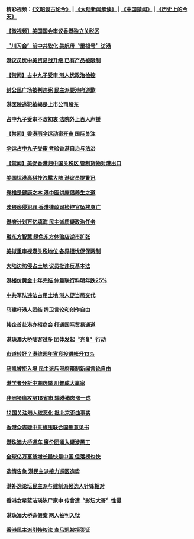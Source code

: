 #### 精彩视频：[《文昭谈古论今》](https://github.com/gfw-breaker/wenzhao/blob/master/README.md?t=11221238?t=11220932) | [《大陆新闻解读》](https://github.com/gfw-breaker/ntdtv-comedy/blob/master/README.md?t=11221238?t=11220932) | [《中国禁闻》](https://github.com/gfw-breaker/ntdtv-news/blob/master/README.md?t=11221238?t=11220932) | [《历史上的今天》](https://github.com/gfw-breaker/today-in-history/blob/master/README.md?t=11221238?t=11220932) 

#### [【微视频】美国国会审议香港独立关税区](../pages/news205/a1400276.md?t=11221238?t=11220932) 

#### [〝川习会〞前中共软化 美航母〝里根号〞访港](../pages/news205/a1400272.md?t=11221238?t=11220932) 

#### [港议员忧中美贸易战升级 已有产品被限制](../pages/news205/a1400277.md?t=11221238?t=11220932) 

#### [【禁闻】占中九子受审 港人忧政治检控](../pages/news205/a1400130.md?t=11221238?t=11220932) 

#### [封公民广场被判违宪 民主派要港府道歉](../pages/news205/a1400129.md?t=11221238?t=11220932) 

#### [港医院逃犯被揭是上市公司股东](../pages/news205/a1400103.md?t=11221238?t=11220932) 

#### [占中九子受审不改初衷 法院外上百人声援](../pages/news205/a1399956.md?t=11221238?t=11220932) 

#### [【禁闻】香港雨伞运动案开审 国际关注](../pages/news205/a1399991.md?t=11221238?t=11220932) 

#### [伞运占中九子受审 考验香港自治与法治](../pages/news205/a1399973.md?t=11221238?t=11220932) 

#### [【禁闻】美促香港归中国关税区 管制货物对港出口](../pages/news205/a1399861.md?t=11221238?t=11220932) 

#### [美国忧港高科技洩露大陆 港议员提警讯](../pages/news205/a1399858.md?t=11221238?t=11220932) 

#### [脊椎是健康之本 港中医讲座倡养生之道](../pages/news205/a1399855.md?t=11221238?t=11220932) 

#### [涉猥亵侵犯罪 香港律政司检控官坠楼身亡](../pages/news205/a1399724.md?t=11221238?t=11220932) 

#### [港府计划万亿填海 民主派质疑政治任务](../pages/news205/a1399639.md?t=11221238?t=11220932) 

#### [融东方智慧 绿色东方体验店逆市扩张](../pages/news205/a1399611.md?t=11221238?t=11220932) 

#### [美拟重审视港关税地位 各界担忧促保两制](../pages/news205/a1399503.md?t=11221238?t=11220932) 

#### [大陆边防侵占土地 议员批违反基本法](../pages/news205/a1399365.md?t=11221238?t=11220932) 

#### [港楼价黄金十年完结 仲量联行料明年跌25%](../pages/news205/a1399337.md?t=11221238?t=11220932) 

#### [中共军队违法占用土地 港人促当局交代](../pages/news205/a1399200.md?t=11221238?t=11220932) 

#### [马建吁港人团结 捍卫言论和创作自由](../pages/news205/a1399160.md?t=11221238?t=11220932) 

#### [韩企首赴港办招商会 打通国际贸易通道](../pages/news205/a1399063.md?t=11221238?t=11220932) 

#### [港珠澳大桥陆客过多 团体发起〝光复〞行动](../pages/news205/a1398947.md?t=11221238?t=11220932) 

#### [市道转好？港维园年宵竞投进帐升13%](../pages/news205/a1398859.md?t=11221238?t=11220932) 

#### [马凯被拒入境 民主派斥港府箝制新闻言论自由](../pages/news205/a1398738.md?t=11221238?t=11220932) 

#### [港学者分析中期选举 川普成大赢家](../pages/news205/a1398594.md?t=11221238?t=11220932) 

#### [非洲猪瘟攻陷16省市 输港猪肉涨一成](../pages/news205/a1398584.md?t=11221238?t=11220932) 

#### [12国关注港人权恶化 批北京歪曲事实](../pages/news205/a1398457.md?t=11221238?t=11220932) 

#### [香港众志疑中共施压联合国删意见书](../pages/news205/a1398312.md?t=11221238?t=11220932) 

#### [港珠澳大桥通车 廉价团涌入疑涉黑工](../pages/news205/a1398166.md?t=11221238?t=11220932) 

#### [全球亿万富翁增长最快是中国 但落榜也快](../pages/news205/a1398045.md?t=11221238?t=11220932) 

#### [选情告急 港民主派接力巡区造势](../pages/news205/a1398043.md?t=11221238?t=11220932) 

#### [港补选论坛民主派与建制派候选人针锋相对](../pages/news205/a1397971.md?t=11221238?t=11220932) 

#### [香港女星蓝洁瑛陈尸家中 传曾遭〝影坛大哥〞性侵](../pages/news205/a1397934.md?t=11221238?t=11220932) 

#### [港珠澳大桥造假案 两人被判入狱](../pages/news205/a1397897.md?t=11221238?t=11220932) 

#### [香港民主派引特权法 查马凯被拒签证](../pages/news205/a1397789.md?t=11221238?t=11220932) 

